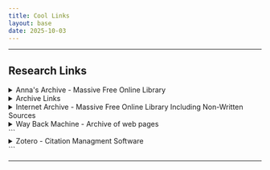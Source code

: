 ```yaml
---
title: Cool Links
layout: base
date: 2025-10-03
---
```


---

## Research Links

<details>
<summary> Anna's Archive - Massive Free Online Library </summary>
https://annas-archive.org/

Useful particularly for finding free versions of academic books. But also, Anna's archive includes everything from comics and childrens books, to smut, religious documents, and cook books.
</details>
<details>
<summary> Archive Links </summary>
https://addons.mozilla.org/en-US/firefox/addon/archive-page/?utm_source=addons.mozilla.org&utm_medium=referral&utm_content=search

Extention that lets you archive webpages before they are taken down.
</details>
<details>
<summary> Internet Archive - Massive Free Online Library Including Non-Written Sources</summary>
https://archive.org/

A free library of digitized documents
</details>
<details>
<summary> Way Back Machine - Archive of web pages </summary>
https://archive.org/

Useful for reasearch of the internet.
</details>
```
<details>
<summary> Zotero - Citation Managment Software </summary>
https://www.zotero.org/

Zotero is a useful orginizational tool that has allowed me to build a library of citations and linked documents. It automatically formats bibliographies for me in Chicago. Because of Zotero, my reasearch is signifigantly more orginized. 

</details>
```

---